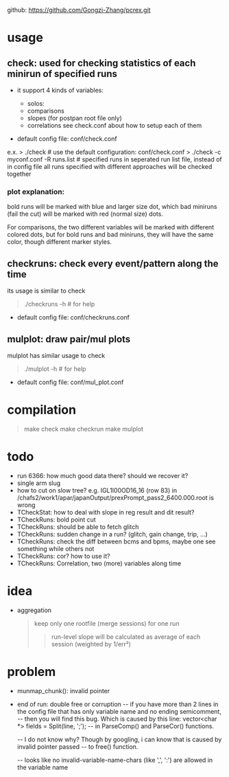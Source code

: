 github: https://github.com/Gongzi-Zhang/pcrex.git

# usage
## check: used for checking statistics of each minirun of specified runs
 * it support 4 kinds of variables:
    * solos: 
    * comparisons
    * slopes  (for postpan root file only)
    * correlations
    see check.conf about how to setup each of them

 * default config file: conf/check.conf

  e.x.
    > ./check   # use the default configuration: conf/check.conf
    > ./check -c myconf.conf -R runs.list   # specified runs in seperated run list file, instead of in config file
  all runs specified with different approaches will be checked together


### plot explanation:
  bold runs will be marked with blue and larger size dot, which bad miniruns (fail the cut) will be marked
  with red (normal size) dots.

  For comparisons, the two different variables will be marked with different colored dots, but for bold runs
  and bad miniruns, they will have the same color, though different marker styles.

## checkruns: check every event/pattern along the time
  its usage is similar to check
  > ./checkruns -h       # for help

 * default config file: conf/checkruns.conf

## mulplot: draw pair/mul plots 
  mulplot has similar usage to check
  > ./mulplot -h        # for help

 * default config file: conf/mul_plot.conf

## 
# compilation
  > make check
  > make checkrun
  > make mulplot


# todo
* run 6366: how much good data there? should we recover it?
* single arm slug
* how to cut on slow tree? e.g.  IGL1I00OD16_16 (row 83) in /chafs2/work1/apar/japanOutput/prexPrompt_pass2_6400.000.root is wrong
* TCheckStat: how to deal with slope in reg result and dit result?
* TCheckRuns: bold point cut
* TCheckRuns: should be able to fetch glitch
* TCheckRuns: sudden change in a run? (glitch, gain change, trip, ...)
* TCheckRuns: check the diff between bcms and bpms, maybe one see something while others not
* TCheckRuns: cor? how to use it?
* TCheckRuns: Correlation, two (more) variables along time

# idea
* aggregation
  > keep only one rootfile (merge sessions) for one run
    >> run-level slope will be calculated as average of each session (weighted by 1/err²)

# problem
* munmap_chunk(): invalid pointer
* end of run: double free or corruption
  -- if you have more than 2 lines in the config file that has only variable name and no ending semicomment,
  -- then you will find this bug. Which is caused by this line:
      vector<char *> fields = Split(line, ';');
  -- in ParseComp() and ParseCor() functions.

  -- I do not know why? Though by googling, i can know that is caused by invalid pointer passed
  -- to free() function.

  -- looks like no invalid-variable-name-chars (like ',', ':') are allowed in the variable name
